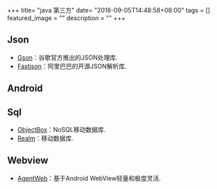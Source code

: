 +++
title= "java 第三方"
date= "2018-09-05T14:48:58+08:00"
tags = []
featured_image = ""
description = ""
+++

## Json
- [Gson](https://github.com/google/gson)：谷歌官方推出的JSON处理库.
- [Fastjson](https://github.com/Alibaba/fastjson)：阿里巴巴的开源JSON解析库.


## Android

## Sql
- [ObjectBox](https://github.com/objectbox/objectbox-java)：NoSQL移动数据库.
- [Realm](https://github.com/realm)：移动数据库.

## Webview
- [AgentWeb](https://github.com/Justson/AgentWeb)：基于Android WebView轻量和极度灵活.